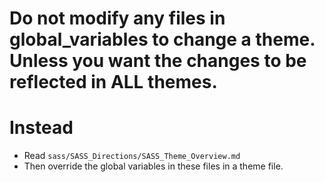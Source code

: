 # Do not modify any files in global_variables to change a theme. Unless you want the changes to be reflected in ALL themes. #

# Instead #
* Read `sass/SASS_Directions/SASS_Theme_Overview.md`
* Then override the global variables in these files in a theme file.